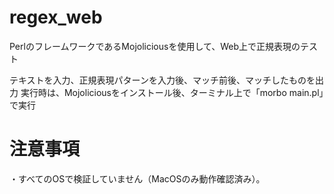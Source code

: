 # regex_web
PerlのフレームワークであるMojoliciousを使用して、Web上で正規表現のテスト

テキストを入力、正規表現パターンを入力後、マッチ前後、マッチしたものを出力
実行時は、Mojoliciousをインストール後、ターミナル上で「morbo main.pl」で実行

# 注意事項
・すべてのOSで検証していません（MacOSのみ動作確認済み）。
